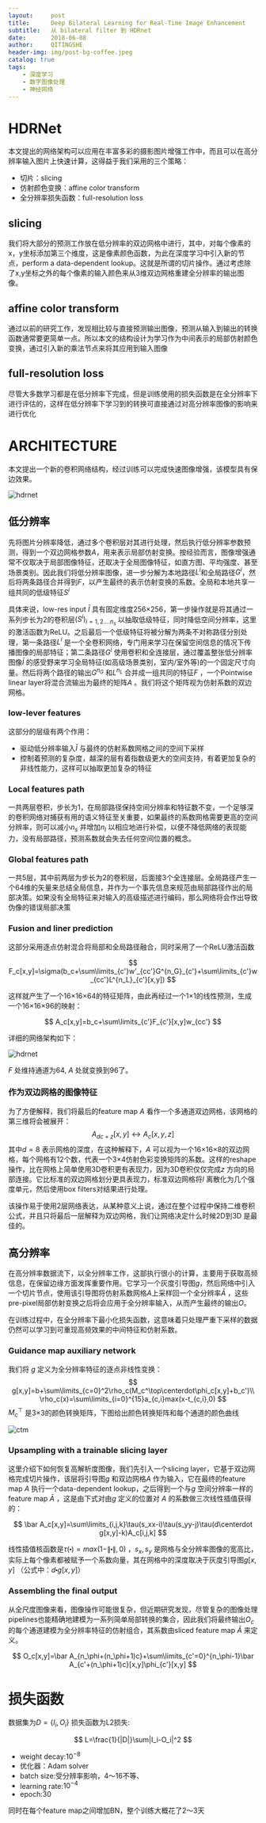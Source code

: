 ```yaml
---
layout:     post
title:      Deep Bilateral Learning for Real-Time Image Enhancement 
subtitle:   从 bilateral filter 到 HDRnet
date:       2018-06-08
author:     QITINGSHE
header-img: img/post-bg-coffee.jpeg
catalog: true
tags:
    - 深度学习
    - 数字图像处理
    - 神经网络
---
```


# HDRNet

本文提出的网络架构可以应用在丰富多彩的摄影图片增强工作中，而且可以在高分辨率输入图片上快速计算，这得益于我们采用的三个策略：

- 切片：slicing
- 仿射颜色变换：affine color transform
- 全分辨率损失函数：full-resolution loss

## slicing

我们将大部分的预测工作放在低分辨率的双边网格中进行，其中，对每个像素的x，y坐标添加第三个维度，这是像素颜色函数，为此在深度学习中引入新的节点，perform a data-dependent lookup。这就是所谓的切片操作。通过考虑除了x,y坐标之外的每个像素的输入颜色来从3维双边网格重建全分辨率的输出图像。

## affine color transform

通过以前的研究工作，发现相比较与直接预测输出图像，预测从输入到输出的转换函数通常要更简单一点。所以本文的结构设计为学习作为中间表示的局部仿射颜色变换，通过引入新的乘法节点来将其应用到输入图像

## full-resolution loss

尽管大多数学习都是在低分辨率下完成，但是训练使用的损失函数是在全分辨率下进行评估的，这样在低分辨率下学习到的转换可直接通过对高分辨率图像的影响来进行优化

# ARCHITECTURE

本文提出一个新的卷积网络结构，经过训练可以完成快速图像增强，该模型具有保边效果。

![hdrnet](https://github.com/Qitingshe/Qitingshe.github.io/raw/master/pic/hdrnet.png)

## 低分辨率

先将图片分辨率降低，通过多个卷积层对其进行处理，然后执行低分辨率参数预测，得到一个双边网格参数$A$，用来表示局部仿射变换。按经验而言，图像增强通常不仅取决于局部图像特征，还取决于全局图像特征，如直方图、平均强度、甚至场景类别。因此我们将低分辨率图像，进一步分解为本地路径$L^i$和全局路径$G^i$，然后将两条路径合并得到$F$，以产生最终的表示仿射变换的系数。全局和本地共享一组共同的低级特征$S^i$

具体来说，low-res input $\bar I$ 具有固定维度256×256，第一步操作就是将其通过一系列步长为2的卷积层$(S^i)_{i=1,2....n_s}$ 以抽取低级特征，同时降低空间分辨率，这里的激活函数为ReLU。之后最后一个低级特征将被分解为两条不对称路径分别处理，第一条路径$L^i$ 是一个全卷积网络，专门用来学习在保留空间信息的情况下传播图像的局部特征；第二条路径$G^i$ 使用卷积和全连接层，通过覆盖整张低分辨率图像$\bar I$ 的感受野来学习全局特征(如高级场景类别，室内/室外等)的一个固定尺寸向量。然后将两个路径的输出$G^{n_G}$ 和$L^{n_L}$ 合并成一组共同的特征$F$ ，一个Pointwise linear layer将混合流输出为最终的矩阵$A$ 。我们将这个矩阵视为仿射系数的双边网格。

### low-lever features

这部分的层级有两个作用：

- 驱动低分辨率输入$\bar I$ 与最终的仿射系数网格之间的空间下采样
- 控制着预测的复杂度，越深的层有着指数级更大的空间支持，有着更加复杂的非线性能力，这样可以抽取更加复杂的特征

### Local features path

一共两层卷积，步长为1，在局部路径保持空间分辨率和特征数不变，一个足够深的卷积网络对捕获有用的语义特征至关重要，如果最终的系数网格需要更高的空间分辨率，则可以减小$n_s$ 并增加$n_l$ 以相应地进行补偿，以便不降低网络的表现能力，没有局部路径，预测系数就会失去任何空间位置的概念。

### Global features path

一共5层，其中前两层为步长为2的卷积层，后面接3个全连接层。全局路径产生一个64维的矢量来总结全局信息，并作为一个事先信息来规范由局部路径作出的局部决策。如果没有全局特征来对输入的高级描述进行编码，那么网络将会作出导致伪像的错误局部决策

### Fusion and liner prediction

这部分采用逐点仿射混合将局部和全局路径融合，同时采用了一个ReLU激活函数


$$
F_c[x,y]=\sigma(b_c+\sum\limits_{c'}w'_{cc'}G^{n_G}_{c'}+\sum\limits_{c'}w_{cc'}L^{n_L}_{c'}[x,y])
$$


这样就产生了一个16×16×64的特征矩阵，由此再经过一个1×1的线性预测，生成一个16×16×96的映射：


$$
A_c[x,y]=b_c+\sum\limits_{c'}F_{c'}[x,y]w_{cc'}
$$


详细的网络架构如下：

![hdrnet](https://github.com/Qitingshe/Qitingshe.github.io/raw/master/pic/hdrnetarchi.png)

$F$ 处维持通道为64, $A$ 处就变换到96了。



### 作为双边网格的图像特征

为了方便解释，我们将最后的feature map $A$ 看作一个多通道双边网格，该网格的第三维将会被展开：
$$
A_{dc+z}[x,y]\leftrightarrow A_c[x,y,z]
$$
其中$d=8$ 表示网格的深度，在这种解释下，$A$ 可以视为一个16×16×8的双边网格，每个网格有12个数，代表一个3×4仿射色彩变换矩阵的系数。这样的reshape操作，比在网格上简单使用3D卷积更有表现力，因为3D卷积仅仅完成$z$ 方向的局部连接。它比标准的双边网格划分更具表现力，标准双边网格将$I$ 离散化为几个强度单元，然后使用box filters对结果进行处理。

该操作易于使用2层网络表达，从某种意义上说，通过在整个过程中保持二维卷积公式，并且只将最后一层解释为双边网格，我们让网络决定什么时候2D到3D  是最佳的。

## 高分辨率

在高分辨率数据流下，以全分辨率工作，这部执行很小的计算，主要用于获取高频信息，在保留边缘方面发挥重要作用。它学习一个灰度引导图$g$，然后网络中引入一个切片节点，使用该引导图将仿射系数网格$A$上采样回一个全分辨率$\bar A$ ，这些pre-pixel局部仿射变换之后将会应用于全分辨率输入，从而产生最终的输出$O$。

在训练过程中，在全分辨率下最小化损失函数，这意味着只处理严重下采样的数据仍然可以学习到可重现高频效果的中间特征和仿射系数。

### Guidance map auxiliary network

我们将 $g$ 定义为全分辨率特征的逐点非线性变换：
$$
g[x,y]=b+\sum\limits_{c=0}^2\rho_c(M_c^\top\centerdot\phi_c[x,y]+b_c')\\
\rho_c(x)=\sum\limits_{i=0}^{15}a_{c,i}max(x-t_{c,i},0)
$$
$M_c^\top$ 是3×3的颜色转换矩阵，下图给出颜色转换矩阵和每个通道的颜色曲线

![ctm](https://github.com/Qitingshe/Qitingshe.github.io/raw/master/pic/hdrctm.png)

### Upsampling with a trainable slicing layer

这里介绍下如何恢复高解析度图像，我们先引入一个slicing layer，它基于双边网格完成切片操作，该层将引导图$g$ 和双边网格$A$ 作为输入，它在最终的feature map $A$ 执行一个data-dependent lookup，之后得到一个与$g$ 空间分辨率一样的feature map $\bar A$ ，这是由下式对由$g$ 定义的位置对 $A$ 的系数做三次线性插值获得的：


$$
\bar A_c[x,y]=\sum\limits_{i,j,k}\tau(s_xx-i)\tau(s_yy-j)\tau(d\centerdot g[x,y]-k)A_c[i,j,k]
$$

线性插值核函数是$\tau(\centerdot)=max(1-\|\centerdot\|,0)$ ，$s_x,s_y$ 是网格与全分辨率图像的宽高比，实际上每个像素都被赋予一个系数向量，其在网格中的深度取决于灰度引导图$g[x,y]$ （公式中：$d\centerdot g[x,y]$）

### Assembling the final output

从全尺度图像来看，图像操作可能很复杂，但近期研究发现，尽管复杂的图像处理pipelines也能精确地建模为一系列简单局部转换的集合，因此我们将最终输出$O_c$ 的每个通道建模为全分辨率特征的仿射组合，其系数由sliced feature map $\bar A$ 来定义。


$$
O_c[x,y]=\bar A_{n_\phi+(n_\phi+1)c}+\sum\limits_{c'=0}^{n_\phi-1}\bar A_{c'+(n_\phi+1)c}[x,y]\phi_{c'}[x,y]
$$


# 损失函数
数据集为$D=\{I_i,O_i\}$
损失函数为L2损失:


$$
L=\frac{1}{|D|}\sum|I_i-O_i|^2
$$

- weight decay:$10^{-8}$
- 优化器：Adam solver
- batch size:受分辨率影响，4～16不等、
- learning rate:$10^{-4}$
- epoch:30

同时在每个feature map之间增加BN，整个训练大概花了2～3天